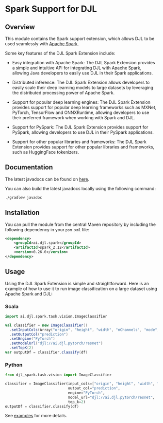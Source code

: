 # Spark Support for DJL

## Overview

This module contains the Spark support extension, which allows DJL to be used seamlessly with [Apache Spark](https://spark.apache.org/).

Some key features of the DJL Spark Extension include:

- Easy integration with Apache Spark: The DJL Spark Extension provides a simple and intuitive API for integrating DJL with Apache Spark, allowing Java developers to easily use DJL in their Spark applications.

- Distributed inference: The DJL Spark Extension allows developers to easily scale their deep learning models to large datasets by leveraging the distributed processing power of Apache Spark.

- Support for popular deep learning engines: The DJL Spark Extension provides support for popular deep learning frameworks such as MXNet, PyTorch, TensorFlow and ONNXRuntime, allowing developers to use their preferred framework when working with Spark and DJL.

- Support for PySpark: The DJL Spark Extension provides support for PySpark, allowing developers to use DJL in their PySpark applications.

- Support for other popular libraries and frameworks: The DJL Spark Extension provides support for other popular libraries and frameworks, such as HuggingFace tokenizers.

## Documentation

The latest javadocs can be found on [here](https://javadoc.io/doc/ai.djl.spark/spark/latest/index.html).

You can also build the latest javadocs locally using the following command:

```sh
./gradlew javadoc
```

## Installation

You can pull the module from the central Maven repository by including the following dependency in your `pom.xml` file:

```xml
<dependency>
    <groupId>ai.djl.spark</groupId>
    <artifactId>spark_2.12</artifactId>
    <version>0.26.0</version>
</dependency>
```

## Usage

Using the DJL Spark Extension is simple and straightforward. Here is an example of how to use it to run image classification on a large dataset using Apache Spark and DJL:

### Scala

```scala
import ai.djl.spark.task.vision.ImageClassifier

val classifier = new ImageClassifier()
  .setInputCols(Array("origin", "height", "width", "nChannels", "mode", "data"))
  .setOutputCol("prediction")
  .setEngine("PyTorch")
  .setModelUrl("djl://ai.djl.pytorch/resnet")
  .setTopK(2)
var outputDf = classifier.classify(df)
```

### Python

```python
from djl_spark.task.vision import ImageClassifier

classifier = ImageClassifier(input_cols=["origin", "height", "width", "nChannels", "mode", "data"],
                             output_col="prediction",
                             engine="PyTorch",
                             model_url="djl://ai.djl.pytorch/resnet",
                             top_k=2)
outputDf = classifier.classify(df)
```

See [examples](https://github.com/deepjavalibrary/djl-demo/tree/master/apache-spark/spark3.0) for more details.
